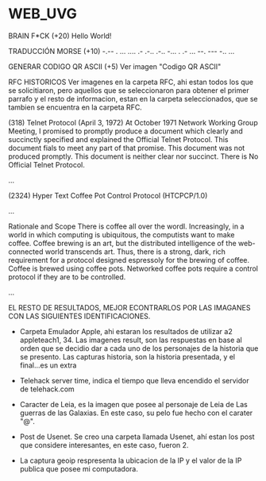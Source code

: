 # WEB_UVG


BRAIN F*CK  (+20)
Hello World! 

TRADUCCIÓN MORSE  (+10)
-.-- .  ... .... .- .-.. .-..  -... .  .- ...  --. --- -.. ...

GENERAR CODIGO QR ASCII (+5)
Ver imagen "Codigo QR ASCII"

RFC HISTORICOS
Ver imagenes en la carpeta RFC, ahi estan todos los que se solicitiaron, pero aquellos que se seleccionaron para obtener el primer parrafo y el resto de informacion, estan en la carpeta seleccionados, que se tambien se encuentra en la carpeta RFC.


(318) Telnet Protocol (April 3, 1972)
At October 1971 Network Working Group Meeting, I promised to promptly produce a document which clearly and succinctly specified and explained the Official Telnet Protocol. This document fials to meet any part of that promise. This document was not produced promptly. This document is neither clear nor succinct. There is No Official Telnet Protocol.

...


(2324) Hyper Text Coffee Pot Control Protocol (HTCPCP/1.0)

...

Rationale and Scope
There is coffee all over the wordl. Increasingly, in a world in which computing is ubiquitous, the computists want to make coffee. Coffee brewing is an art, but the distributed intelligence of the web-connected world transcends art. Thus, there is a strong, dark, rich requirement for a protocol designed espressoly for the brewing of coffee. Coffee is brewed using coffee pots. Networked coffee pots require a control protocol if they are to be controlled.

...

EL RESTO DE RESULTADOS, MEJOR ECONTRARLOS POR LAS IMAGANES CON LAS SIGUIENTES IDENTIFICACIONES.

- Carpeta Emulador Apple, ahi estaran los resultados de utilizar a2 appleteach1, 34. Las imagenes result, son las respuestas en base al orden que se decidio dar a cada uno de los personajes de la historia que se presento. Las capturas historia, son la historia presentada, y el final...es un extra

- Telehack server time, indica el tiempo que lleva encendido el servidor de telehack.com

- Caracter de Leia, es la imagen que posee al personaje de Leia de Las guerras de las Galaxias. En este caso, su pelo fue hecho con el carater "@".

- Post de Usenet. Se creo una carpeta llamada Usenet, ahí estan los post que considere interesantes, en este caso, fueron 2.

- La captura geoip respresenta la ubicacion de la IP y el valor de la IP publica que posee mi computadora.